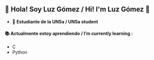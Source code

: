 ## :purple_heart: Hola! Soy Luz Gómez / Hi! I'm Luz Gómez :purple_heart:

- :school: **Estudiante de la UNSa / UNSa student**

#### :books: Actualmente estoy aprendiendo / I’m currently learning : 
  - C
  - Python

<!---
luzzgomez/luzzgomez is a ✨ special ✨ repository because its `README.md` (this file) appears on your GitHub profile.
You can click the Preview link to take a look at your changes.
--->
